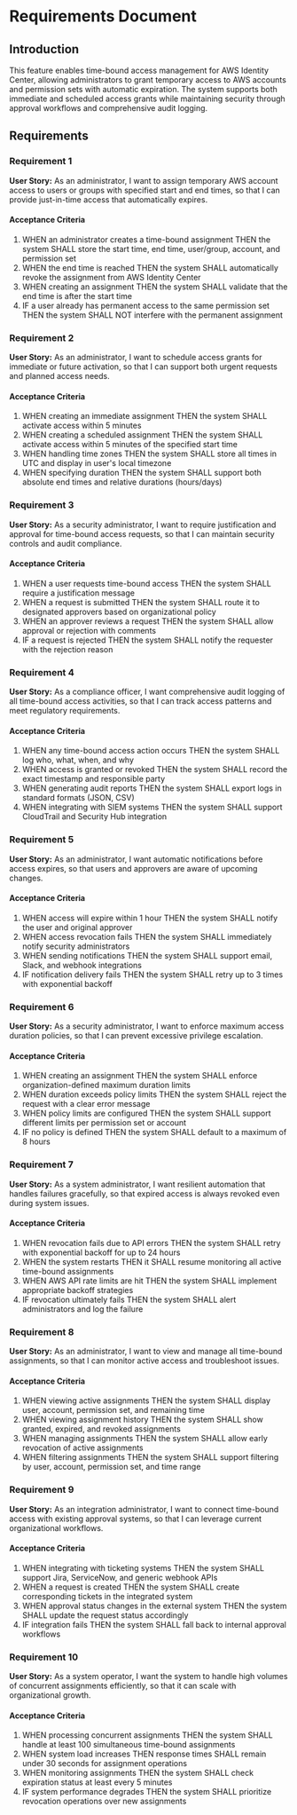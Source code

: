 # Requirements Document

## Introduction

This feature enables time-bound access management for AWS Identity Center, allowing administrators to grant temporary access to AWS accounts and permission sets with automatic expiration. The system supports both immediate and scheduled access grants while maintaining security through approval workflows and comprehensive audit logging.

## Requirements

### Requirement 1

**User Story:** As an administrator, I want to assign temporary AWS account access to users or groups with specified start and end times, so that I can provide just-in-time access that automatically expires.

#### Acceptance Criteria

1. WHEN an administrator creates a time-bound assignment THEN the system SHALL store the start time, end time, user/group, account, and permission set
2. WHEN the end time is reached THEN the system SHALL automatically revoke the assignment from AWS Identity Center
3. WHEN creating an assignment THEN the system SHALL validate that the end time is after the start time
4. IF a user already has permanent access to the same permission set THEN the system SHALL NOT interfere with the permanent assignment

### Requirement 2

**User Story:** As an administrator, I want to schedule access grants for immediate or future activation, so that I can support both urgent requests and planned access needs.

#### Acceptance Criteria

1. WHEN creating an immediate assignment THEN the system SHALL activate access within 5 minutes
2. WHEN creating a scheduled assignment THEN the system SHALL activate access within 5 minutes of the specified start time
3. WHEN handling time zones THEN the system SHALL store all times in UTC and display in user's local timezone
4. WHEN specifying duration THEN the system SHALL support both absolute end times and relative durations (hours/days)

### Requirement 3

**User Story:** As a security administrator, I want to require justification and approval for time-bound access requests, so that I can maintain security controls and audit compliance.

#### Acceptance Criteria

1. WHEN a user requests time-bound access THEN the system SHALL require a justification message
2. WHEN a request is submitted THEN the system SHALL route it to designated approvers based on organizational policy
3. WHEN an approver reviews a request THEN the system SHALL allow approval or rejection with comments
4. IF a request is rejected THEN the system SHALL notify the requester with the rejection reason

### Requirement 4

**User Story:** As a compliance officer, I want comprehensive audit logging of all time-bound access activities, so that I can track access patterns and meet regulatory requirements.

#### Acceptance Criteria

1. WHEN any time-bound access action occurs THEN the system SHALL log who, what, when, and why
2. WHEN access is granted or revoked THEN the system SHALL record the exact timestamp and responsible party
3. WHEN generating audit reports THEN the system SHALL export logs in standard formats (JSON, CSV)
4. WHEN integrating with SIEM systems THEN the system SHALL support CloudTrail and Security Hub integration

### Requirement 5

**User Story:** As an administrator, I want automatic notifications before access expires, so that users and approvers are aware of upcoming changes.

#### Acceptance Criteria

1. WHEN access will expire within 1 hour THEN the system SHALL notify the user and original approver
2. WHEN access revocation fails THEN the system SHALL immediately notify security administrators
3. WHEN sending notifications THEN the system SHALL support email, Slack, and webhook integrations
4. IF notification delivery fails THEN the system SHALL retry up to 3 times with exponential backoff

### Requirement 6

**User Story:** As a security administrator, I want to enforce maximum access duration policies, so that I can prevent excessive privilege escalation.

#### Acceptance Criteria

1. WHEN creating an assignment THEN the system SHALL enforce organization-defined maximum duration limits
2. WHEN duration exceeds policy limits THEN the system SHALL reject the request with a clear error message
3. WHEN policy limits are configured THEN the system SHALL support different limits per permission set or account
4. IF no policy is defined THEN the system SHALL default to a maximum of 8 hours

### Requirement 7

**User Story:** As a system administrator, I want resilient automation that handles failures gracefully, so that expired access is always revoked even during system issues.

#### Acceptance Criteria

1. WHEN revocation fails due to API errors THEN the system SHALL retry with exponential backoff for up to 24 hours
2. WHEN the system restarts THEN it SHALL resume monitoring all active time-bound assignments
3. WHEN AWS API rate limits are hit THEN the system SHALL implement appropriate backoff strategies
4. IF revocation ultimately fails THEN the system SHALL alert administrators and log the failure

### Requirement 8

**User Story:** As an administrator, I want to view and manage all time-bound assignments, so that I can monitor active access and troubleshoot issues.

#### Acceptance Criteria

1. WHEN viewing active assignments THEN the system SHALL display user, account, permission set, and remaining time
2. WHEN viewing assignment history THEN the system SHALL show granted, expired, and revoked assignments
3. WHEN managing assignments THEN the system SHALL allow early revocation of active assignments
4. WHEN filtering assignments THEN the system SHALL support filtering by user, account, permission set, and time range

### Requirement 9

**User Story:** As an integration administrator, I want to connect time-bound access with existing approval systems, so that I can leverage current organizational workflows.

#### Acceptance Criteria

1. WHEN integrating with ticketing systems THEN the system SHALL support Jira, ServiceNow, and generic webhook APIs
2. WHEN a request is created THEN the system SHALL create corresponding tickets in the integrated system
3. WHEN approval status changes in the external system THEN the system SHALL update the request status accordingly
4. IF integration fails THEN the system SHALL fall back to internal approval workflows

### Requirement 10

**User Story:** As a system operator, I want the system to handle high volumes of concurrent assignments efficiently, so that it can scale with organizational growth.

#### Acceptance Criteria

1. WHEN processing concurrent assignments THEN the system SHALL handle at least 100 simultaneous time-bound assignments
2. WHEN system load increases THEN response times SHALL remain under 30 seconds for assignment operations
3. WHEN monitoring assignments THEN the system SHALL check expiration status at least every 5 minutes
4. IF system performance degrades THEN the system SHALL prioritize revocation operations over new assignments
